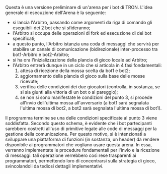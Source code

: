 Questa è una versione preliminare di un'arena per i bot di TRON.
L'idea generale di esecuzione dell'Arena è la seguente:
- si lancia l'Arbitro, passando come argomenti da riga di comando gli eseguibili dei 2 bot che si sfideranno;
- l'Arbitro si occupa delle operazioni di fork ed esecuzione di dei bot specificati;
- a questo punto, l'Arbitro istanzia una coda di messaggi che servirà per stabilire un canale di comunicazione (bidirezionale) inter-processo tra bot1-Arbitro e bot2-Arbitro;
- si ha ora l'inizializzazione della plancia di gioco locale ad Arbitro;
- l'Arbitro entrerà dunque in un ciclo che si articola in 4 fasi fondamentali:
  1. attesa di ricezione della mossa scelta da bot1 e bot2;
  2. aggiornamento della plancia di gioco sulla base delle mosse ricevute;
  3. verifica delle condizioni dei due giocatori (controlla, in sostanza, se si sia giunti alla vittoria di un bot o al pareggio);
  4. se non si sono manifestate le condizioni del punto 3, si procede all'invio dell'ultima mossa all'avversario (a bot1 sarà segnalata l'ultima mossa di bot2, a bot2 sarà segnalata l'ultima mossa di bot1).
  
Il programma termine se una delle condizioni specificate al punto 3 viene soddisfatta.
Secondo questo schema, è evidente che i bot partecipanti sarebbero costretti all'uso di primitive legate alle code di messaggi per la gestione della comunicazione.
Per questo motivo, si è intenzionati a sviluppare una piattaforma di funzioni (in sostanza, un header) da rendere disponibile ai programmatori che vogliano usare questa arena.
In essa, verranno implementate le procedure fondamentali per l'invio e la ricezione di messaggi: tali operazione verrebbero così rese trasparenti ai programmatori, permettendo loro di concentrarsi sulla strategia di gioco, svincolandoli da tediosi dettagli implementativi.
